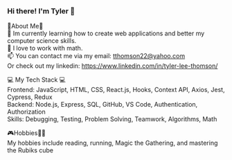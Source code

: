 ### Hi there! I'm Tyler 👾

🚀About Me🚀 <br/>
🌱 Im currently learning how to create web applications and better my computer science skills.<br/>
💞️ I love to work with math.<br/>
📫 You can contact me via my email: tthomson22@yahoo.com <br/>
    Or check out my linkedin: https://www.linkedin.com/in/tyler-lee-thomson/ <br/>

💻 My Tech Stack 💻 <br/>
Frontend: JavaScript, HTML, CSS, React.js, Hooks, Context API, Axios, Jest, Cypress, Redux <br/>
Backend: Node.js, Express, SQL, GitHub, VS Code, Authentication, Authorization <br/>
Skills: Debugging, Testing, Problem Solving, Teamwork, Algorithms, Math <br/>

🎮Hobbies🏃‍♂️ <br/>
My hobbies include reading, running, Magic the Gathering, and mastering the Rubiks cube <br/>
